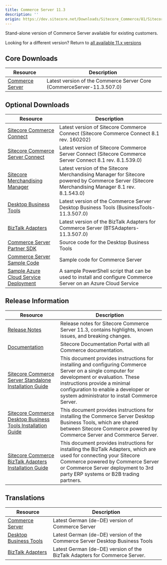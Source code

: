 ```yaml
---
title: Commerce Server 11.3
description: ''
origin: https://dev.sitecore.net/Downloads/Sitecore_Commerce/81/Sitecore_Commerce_Server_113.aspx
---
```


Stand-alone version of Commerce Server available for existing customers.  

Looking for a different version? Return to [all available 11.x versions](/Downloads/Sitecore_Commerce)

## Core Downloads

 | Resource | Description |
 | --- | --- |
 | [Commerce Server](https://scdp.blob.core.windows.net/downloads/Sitecore%20Commerce/81/Sitecore%20Commerce%20Server%20113/Secure/CommerceServer-11.3.507.0.exe) | Latest version of the Commerce Server Core (CommerceServer-11.3.507.0) |

## Optional Downloads

 | Resource | Description |
 | --- | --- |
 | [Sitecore Commerce Connect](https://scdp.blob.core.windows.net/downloads/Sitecore%20Commerce/81/Sitecore%20Commerce%20Server%20113/Secure/Sitecore%20Commerce%20Connect%208.1%20rev.%20160202.zip) | Latest version of Sitecore Commerce Connect (Sitecore Commerce Connect 8.1 rev. 160202) |
 | [Sitecore Commerce Server Connect](https://scdp.blob.core.windows.net/downloads/Sitecore%20Commerce/81/Sitecore%20Commerce%20Server%20113/Secure/Sitecore%20Commerce%20Server%20Connect%208.1%20rev.%208.1.539.0.update) | Latest version of Sitecore Commerce Server Connect (Sitecore Commerce Server Connect 8.1 rev. 8.1.539.0) |
 | [Sitecore Merchandising Manager](https://scdp.blob.core.windows.net/downloads/Sitecore%20Commerce/81/Sitecore%20Commerce%20Server%20113/Secure/Sitecore%20Merchandising%20Manager%208.1%20rev.%208.1.543.0.update) | Latest version of the Sitecore Merchandising Manager for Sitecore powered by Commerce Server (Sitecore Merchandising Manager 8.1 rev. 8.1.543.0) |
 | [Desktop Business Tools](https://scdp.blob.core.windows.net/downloads/Sitecore%20Commerce/81/Sitecore%20Commerce%20Server%20113/Secure/BusinessTools-11.3.507.0.exe) | Latest version of the Commerce Server Desktop Business Tools (BusinessTools-11.3.507.0) |
 | [BizTalk Adapters](https://scdp.blob.core.windows.net/downloads/Sitecore%20Commerce/81/Sitecore%20Commerce%20Server%20113/Secure/BTSAdapters-11.3.507.0.exe) | Latest version of the BizTalk Adapters for Commerce Server (BTSAdapters-11.3.507.0) |
 | [Commerce Server Partner SDK](https://marketplace.sitecore.net/Modules/Commerce_Server_Desktop_Business_Tools_SDK?sc_lang=en) | Source code for the Desktop Business Tools |
 | [Commerce Server Sample Code](https://marketplace.sitecore.net/Modules/Commerce_Server_SDK?sc_lang=en) | Sample code for Commerce Server |
 | [Sample Azure Cloud Service Deployment](https://marketplace.sitecore.net/Modules/S/Sitecore_Commerce_Server_Azure_Cloud_Service) | A sample PowerShell script that can be used to install and configure Commerce Server on an Azure Cloud Service |

## Release Information

 | Resource | Description |
 | --- | --- |
 | [Release Notes](http://commercesdn.sitecore.net/SCpbCS81/releasenotes/en-us/index.html) | Release notes for Sitecore Commerce Server 11.3, contains highlights, known issues, and breaking changes. |
 | [Documentation](https://doc.sitecore.com) | Sitecore Documentation Portal with all Commerce documentation. |
 | [Sitecore Commerce Server Standalone Installation Guide](http://commercesdn.sitecore.net/SCpbCS81/SitecoreCommerceInstallationGuide/en-us/index_frames.html) | This document provides instructions for installing and configuring Commerce Server on a single computer for development or evaluation. These instructions provide a minimal configuration to enable a developer or system administrator to install Commerce Server. |
 | [Sitecore Commerce Desktop Business Tools Installation Guide](http://commercesdn.sitecore.net/SCpbCS81/SitecoreCommerceDesktopBusinessToolsInstallationGuide/en-us/index_frames.html) | This document provides instructions for installing the Commerce Server Desktop Business Tools, which are shared between Sitecore Commerce powered by Commerce Server and Commerce Server. |
 | [Sitecore Commerce BizTalk Adapters Installation Guide](http://commercesdn.sitecore.net/SCpbCS81/SitecoreCommerceBizTalkAdaptersInstallationGuide/en-us/index_frames.html) | This document provides instructions for installing the BizTalk Adapters, which are used for connecting your Sitecore Commerce powered by Commerce Server or Commerce Server deployment to 3rd party ERP systems or B2B trading partners. |

## Translations

 | Resource | Description |
 | --- | --- |
 | [Commerce Server](https://scdp.blob.core.windows.net/downloads/Sitecore%20Commerce/81/Sitecore%20Commerce%20Server%20113/Secure/CommerceServer-11.3.508.0.exe) | Latest German (de-DE) version of Commerce Server |
 | [Desktop Business Tools](https://scdp.blob.core.windows.net/downloads/Sitecore%20Commerce/81/Sitecore%20Commerce%20Server%20113/Secure/BusinessTools-11.3.508.0.exe) | Latest German (de-DE) version of the Commerce Server Desktop Business Tools |
 | [BizTalk Adapters](https://scdp.blob.core.windows.net/downloads/Sitecore%20Commerce/81/Sitecore%20Commerce%20Server%20113/Secure/BTSAdapters-11.3.508.0.exe) | Latest German (de-DE) version of the BizTalk Adapters for Commerce Server. |